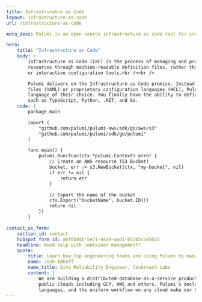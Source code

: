 ```yaml
---
title: Infrastrucutre as Code
layout: infrastructure-as-code
url: /infrastructure-as-code

meta_desc: Pulumi is an open source infrastructure as code tool for creating, deploying, and managing cloud infrastructure. Pulumi works with traditional infrastructure like VMs, networks, and databases, in addition to modern architectures, including containers, Kubernetes clusters, and serverless functions.

hero:
    title: "Infrastructure as Code"
    body: >
        Infrastructure as Code (IaC) is the process of managing and provisioning cloud or bare metal infrastructure
        resources through machine-readable definition files, rather than physical hardware configuration
        or interactive configuration tools.<br /><br />

        Pulumi delivers on the Infrastructure as Code promise. Instead of defining instructure with configuration
        files (YAML) or proprietary configuration languages (HCL), Pulumi gives users the ability to choose the programming
        language of their choice. You finally have the ability to define and manage in your infrastructure in common languages
        such as TypeScript, Python, .NET, and Go.
    code: |
        package main

        import (
            "github.com/pulumi/pulumi-aws/sdk/go/aws/s3"
            "github.com/pulumi/pulumi/sdk/go/pulumi"
        )

        func main() {
            pulumi.Run(func(ctx *pulumi.Context) error {
                // Create an AWS resource (S3 Bucket)
                bucket, err := s3.NewBucket(ctx, "my-bucket", nil)
                if err != nil {
                    return err
                }

                // Export the name of the bucket
                ctx.Export("bucketName", bucket.ID())
                return nil
            })
        }

contact_us_form:
    section_id: contact
    hubspot_form_id: abf0bd4b-5e71-44a9-aad1-b55b5cce561d
    headline: Need help with container management?
    quote:
        title: Learn how top engineering teams are using Pulumi to manage containers in any cloud.
        name: Josh Imhoff
        name_title: Site Reliability Engineer, Cockroach Labs
        content: |
            We are building a distributed-database-as-a-service product that runs on Kubernetes clusters across multiple
            public clouds including GCP, AWS and others. Pulumi's declarative model, the support for real programming
            languages, and the uniform workflow on any cloud make our SRE team much more efficient.
---
```

